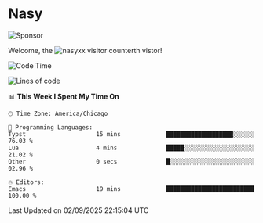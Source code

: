 # Nasy

<!--
<p align="center">
<img height="200" src="https://github-readme-stats.vercel.app/api?username=nasyxx&count_private=true&show_icons=true&theme=dracula&include_all_commits=true"/>
<img height="200" src="https://github-readme-stats.vercel.app/api/top-langs/?username=nasyxx&theme=dracula&hide=html,jupyter+notebook&count_private=true&show_icons=true"/>
</p>

  
----------------
-->

![Sponsor](https://img.shields.io/static/v1.svg?label=Sponsor&message=%E2%9D%A4&logo=GitHub&style=flat&color=pink)
 
Welcome, the ![nasyxx visitor counter](https://count.getloli.com/get/@nasyxx?theme=rule34)th vistor!
 
<!--START_SECTION:waka-->
![Code Time](http://img.shields.io/badge/Code%20Time-4%2C753%20hrs%2013%20mins-blue)

![Lines of code](https://img.shields.io/badge/From%20Hello%20World%20I%27ve%20Written-6.3%20million%20lines%20of%20code-blue)

📊 **This Week I Spent My Time On** 

```text
🕑︎ Time Zone: America/Chicago

💬 Programming Languages: 
Typst                    15 mins             ███████████████████░░░░░░   76.03 % 
Lua                      4 mins              █████░░░░░░░░░░░░░░░░░░░░   21.02 % 
Other                    0 secs              █░░░░░░░░░░░░░░░░░░░░░░░░   02.96 % 

🔥 Editors: 
Emacs                    19 mins             █████████████████████████   100.00 % 
```


 Last Updated on 02/09/2025 22:15:04 UTC
<!--END_SECTION:waka-->

<!-- ![visitors](https://visitor-badge.laobi.icu/badge?page_id=nasyxx.nasyxx) -->
